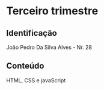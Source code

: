 # Terceiro trimestre

## Identificação
João Pedro Da Silva Alves - Nr. 28

## Conteúdo
HTML, CSS e javaScript
